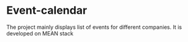 # Event-calendar
The project mainly displays list of events for different companies.
It is developed on MEAN stack
